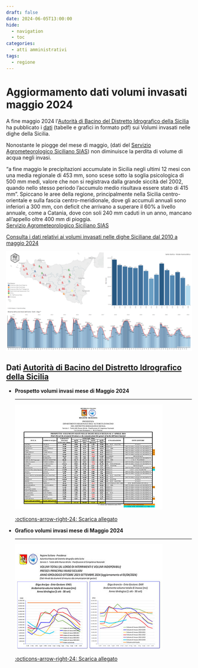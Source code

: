 ```yaml
---
draft: false
date: 2024-06-05T13:00:00
hide:
  - navigation
  - toc
categories:
  - atti amministrativi
tags:
  - regione
---
```


# Aggiormamento dati volumi invasati maggio 2024

A fine maggio 2024 l'[Autorità di Bacino del Distretto Idrografico della Sicilia](https://www.regione.sicilia.it/istituzioni/regione/strutture-regionali/presidenza-regione/autorita-bacino-distretto-idrografico-sicilia) ha pubblicato i [dati](https://www.regione.sicilia.it/istituzioni/regione/strutture-regionali/presidenza-regione/autorita-bacino-distretto-idrografico-sicilia/volumi-invasi-anno-2024) (tabelle e grafici in formato pdf) sui Volumi invasati nelle dighe della Sicilia. <br>

Nonostante le piogge del mese di maggio, (dati del [Servizio Agrometeorologico Siciliano SIAS](http://www.sias.regione.sicilia.it/)) non diminuisce la perdita di volume di acqua negli invasi.

<!-- more -->

“a fine maggio le precipitazioni accumulate in Sicilia negli ultimi 12 mesi con una media regionale di 453 mm, sono scese sotto la soglia psicologica di 500 mm medi, valore che non si registrava dalla grande siccità del 2002, quando nello stesso periodo l’accumulo medio risultava essere stato di 415 mm”. Spiccano le aree della regione, principalmente nella Sicilia centro-orientale e sulla fascia centro-meridionale, dove gli accumuli annuali sono inferiori a 300 mm, con deficit che arrivano a superare il 60% a livello annuale, come a Catania, dove con soli 240 mm caduti in un anno, mancano all’appello oltre 400 mm di pioggia.
<br>
[Servizio Agrometeorologico Siciliano SIAS](http://www.sias.regione.sicilia.it/)

[Consulta i dati relativi ai volumi invasati nelle dighe Siciliane dal 2010 a maggio 2024](../../../../mappe/volumi/index.md)


[![](invasi_maggio_2024.png)](../../../../../mappe/volumi/index.md "Volume invasati aggiornati a Maggio 2024")

## Dati [Autorità di Bacino del Distretto Idrografico della Sicilia](https://www.regione.sicilia.it/istituzioni/regione/strutture-regionali/presidenza-regione/autorita-bacino-distretto-idrografico-sicilia)

<div class="grid cards" markdown>

-   __Prospetto volumi invasi mese di Maggio 2024__

    ---
     [![](tab.jpg "Prospetto volumi invasi mese di Maggio 2024 (143.04 KB)")](https://www.regione.sicilia.it/sites/default/files/2024-04/1__2024.04.01_A_Tabella_volumi_invasi_0.pdf)

    [:octicons-arrow-right-24: Scarica allegato](https://www.regione.sicilia.it/sites/default/files/2024-05/1__2024.05.01_A_Tabella_volumi_invasi_0.pdf)

-   __Grafico volumi invasi mese di Maggio 2024__

    ---
	 [![](graf.jpg "Grafico volumi invasi mese di Maggio 2024 (1.96 MB)")](https://www.regione.sicilia.it/sites/default/files/2024-04/0__2024.04.01_C_Grafici_volumi_invasi_0.pdf)


    [:octicons-arrow-right-24: Scarica allegato](https://www.regione.sicilia.it/sites/default/files/2024-05/0__2024.05.01_C_Grafici_volumi_invasi_0.pdf)



